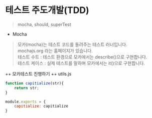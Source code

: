 # 테스트 주도개발(TDD)
>mocha, should, superTest

+ Mocha
>모카(mocha)는 테스트 코드를 돌려주는 테스트 러너입니다.   
>mochajs.org 라는 홈페이지가 있습니다.   
>테스트 수트 : 테스트 환경으로 모카에서는 describe()으로 구현합니다.   
>테스트 케이스 : 실제 테스트를 말하며 모카에서는 it()으로 구현합니다.

++ 모카테스트 진행하기
++ utils.js
```javascript
function capitialize(str){
    return str;
}

module.exports = {
    capitialize: capitialize
}
```
